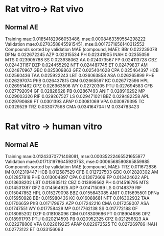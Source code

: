 # Rat vitro-> Rat vivo
## Normal AE
Training mae:0.01854182966053486, mse:0.0008463359554298222
Validation mae:0.02703588455915451, mse:0.0017371656140312552
Compounds sorted by validation MAE (compound, MAE):
BBr 0.022239078
DFNa 0.022672245
AZP 0.02315534
PH 0.02341905
INAH 0.02355059
MTS 0.023905788
SS 0.023938062
AA 0.024073567
FP 0.024113728
CBZ 0.024431167
DZP 0.024455292
NFT 0.024487745
ET 0.02479837
AM 0.024870967
GBC 0.025309863
GFZ 0.025404628
CPA 0.025464397
HCB 0.02560436
TAA 0.025922243
LBT 0.026063858
ASA 0.026265899
PHE 0.026297074
PhB 0.026437815
CIM 0.02665597
KC 0.026772596
HPL 0.026951462
OPZ 0.026963506
WY 0.02720305
PTU 0.027694583
CFB 0.027792094
GF 0.02828628
PB 0.02867493
ANIT 0.028916292
MP 0.029003326
RIF 0.029267527
LS 0.029471021
BBZ 0.029482258
APL 0.029790686
FT 0.0301393
APAP 0.03081069
VPA 0.030879395
TC 0.0329529
TRZ 0.033077568
CMA 0.034164704
IM 0.034783423


# Rat vitro -> human vitro
## Normal AE
Training mae:0.01243370771408081, mse:0.00035222465521655977
Validation mae:0.017131978645920753, mse:0.0006568580865859985
Compounds sorted by validation MAE (compound, MAE):
TRZ 0.011672836
IM 0.012319447
HCB 0.012587529
CFB 0.012727503
GBC 0.012820302
AM 0.012857818
PHE 0.013004897
CPA 0.013072609
FP 0.013424622
APL 0.013638202
LBT 0.013935112
CBZ 0.013999562
PH 0.014516795
MTS 0.014531387
GFZ 0.014564925
ADP 0.014715099
LS 0.0148379
RIF 0.015047852
HPL 0.015279098
BBZ 0.0155643085
ANIT 0.015695501
DFNa 0.015950928
BBr 0.015980436
KC 0.016088681
NFT 0.016302932
TAA 0.01706659
PhB 0.017179672
AZP 0.017242216
CMA 0.017259007
ASA 0.01747551
WY 0.017758429
MP 0.017762138
SS 0.017772188
GF 0.018085202
DZP 0.018108096
CIM 0.018309686
FT 0.018904686
OPZ 0.018991793
PTU 0.020214593
PB 0.020952325
CPZ 0.021256823
AA 0.022278806
VPA 0.022619225
APAP 0.022672525
TC 0.027269786
INAH 0.02773122
ET 0.033156093
